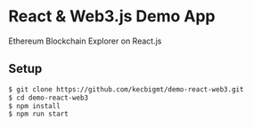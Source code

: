 # React & Web3.js Demo App
Ethereum Blockchain Explorer on React.js

## Setup
```bash
$ git clone https://github.com/kecbigmt/demo-react-web3.git
$ cd demo-react-web3
$ npm install
$ npm run start
```
